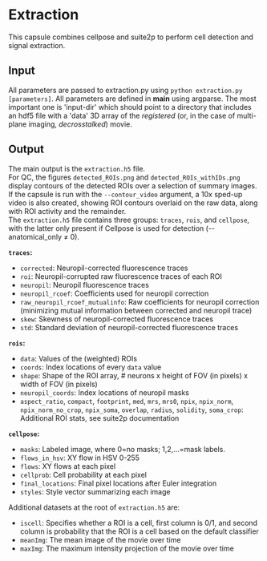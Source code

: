 # Extraction

This capsule combines cellpose and suite2p to perform cell detection and signal extraction.

## Input

All parameters are passed to extraction.py using `python extraction.py [parameters]`.
All parameters are defined in __main__ using argparse. The most important one is
'input-dir' which should point to a directory that includes an hdf5 file with a 'data' 3D array 
of the _registered_ (or, in the case of multi-plane imaging, _decrosstalked_) movie. 

## Output

The main output is the `extraction.h5` file.   
For QC, the figures `detected_ROIs.png` and `detected_ROIs_withIDs.png` display contours of the detected ROIs over a selection of summary images.
If the capsule is run with the `--contour_video` argument, a 10x sped-up video is also created, showing ROI contours overlaid on the raw data, along with ROI activity and the remainder.
<br>
The `extraction.h5` file contains three groups: `traces`, `rois`, and `cellpose`, with the latter only present if Cellpose is used for detection (--anatomical_only ≠ 0).

__`traces`:__
- `corrected`: Neuropil-corrected fluorescence traces
- `roi`: Neuropil-corrupted raw fluorescence traces of each ROI
- `neuropil`: Neuropil fluorescence traces
- `neuropil_rcoef`: Coefficients used for neuropil correction
- `raw_neuropil_rcoef_mutualinfo`: Raw coefficients for neuropil correction (minimizing mutual information between corrected and neuropil trace)
- `skew`: Skewness of neuropil-corrected fluorescence traces
- `std`: Standard deviation of neuropil-corrected fluorescence traces

__`rois`:__
- `data`: Values of the (weighted) ROIs
- `coords`: Index locations of every `data` value
- `shape`: Shape of the ROI array, # neurons x height of FOV (in pixels) x width of FOV (in pixels)
- `neuropil_coords`: Index locations of neuropil masks
- `aspect_ratio`, `compact`, `footprint`, `med`, `mrs`, `mrs0`, `npix`, `npix_norm`, `npix_norm_no_crop`, `npix_soma`, `overlap`, `radius`, `solidity`, `soma_crop`: Additional ROI stats, see suite2p documentation

__`cellpose`:__
- `masks`: Labeled image, where 0=no masks; 1,2,…=mask labels.
- `flows_in_hsv`: XY flow in HSV 0-255
- `flows`: XY flows at each pixel
- `cellprob`: Cell probability at each pixel
- `final_locations`: Final pixel locations after Euler integration
- `styles`: Style vector summarizing each image

Additional datasets at the root of `extraction.h5` are:
- `iscell`: Specifies whether a ROI is a cell, first column is 0/1, and second column is probability that the ROI is a cell based on the default classifier
- `meanImg`: The mean image of the movie over time
- `maxImg`: The maximum intensity projection of the movie over time
